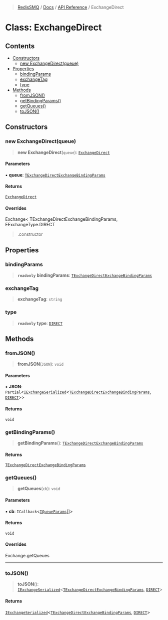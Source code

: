 >[RedisSMQ](../../../README.md) / [Docs](../../README.md) / [API Reference](../README.md) / ExchangeDirect

# Class: ExchangeDirect

## Contents

- [Constructors](ExchangeDirect.md#constructors)
  - [new ExchangeDirect(queue)](ExchangeDirect.md#new-exchangedirectqueue)
- [Properties](ExchangeDirect.md#properties)
  - [bindingParams](ExchangeDirect.md#bindingparams)
  - [exchangeTag](ExchangeDirect.md#exchangetag)
  - [type](ExchangeDirect.md#type)
- [Methods](ExchangeDirect.md#methods)
  - [fromJSON()](ExchangeDirect.md#fromjson)
  - [getBindingParams()](ExchangeDirect.md#getbindingparams)
  - [getQueues()](ExchangeDirect.md#getqueues)
  - [toJSON()](ExchangeDirect.md#tojson)

## Constructors

### new ExchangeDirect(queue)

> **new ExchangeDirect**(`queue`): [`ExchangeDirect`](ExchangeDirect.md)

#### Parameters

▪ **queue**: [`TExchangeDirectExchangeBindingParams`](../type-aliases/TExchangeDirectExchangeBindingParams.md)

#### Returns

[`ExchangeDirect`](ExchangeDirect.md)

#### Overrides

Exchange<
  TExchangeDirectExchangeBindingParams,
  EExchangeType.DIRECT
>.constructor

## Properties

### bindingParams

> **`readonly`** **bindingParams**: [`TExchangeDirectExchangeBindingParams`](../type-aliases/TExchangeDirectExchangeBindingParams.md)

### exchangeTag

> **exchangeTag**: `string`

### type

> **`readonly`** **type**: [`DIRECT`](../enumerations/EExchangeType.md#direct)

## Methods

### fromJSON()

> **fromJSON**(`JSON`): `void`

#### Parameters

▪ **JSON**: `Partial`<[`IExchangeSerialized`](../interfaces/IExchangeSerialized.md)<[`TExchangeDirectExchangeBindingParams`](../type-aliases/TExchangeDirectExchangeBindingParams.md), [`DIRECT`](../enumerations/EExchangeType.md#direct)>>

#### Returns

`void`

### getBindingParams()

> **getBindingParams**(): [`TExchangeDirectExchangeBindingParams`](../type-aliases/TExchangeDirectExchangeBindingParams.md)

#### Returns

[`TExchangeDirectExchangeBindingParams`](../type-aliases/TExchangeDirectExchangeBindingParams.md)

### getQueues()

> **getQueues**(`cb`): `void`

#### Parameters

▪ **cb**: `ICallback`<[`IQueueParams`](../interfaces/IQueueParams.md)[]>

#### Returns

`void`

#### Overrides

Exchange.getQueues

***

### toJSON()

> **toJSON**(): [`IExchangeSerialized`](../interfaces/IExchangeSerialized.md)<[`TExchangeDirectExchangeBindingParams`](../type-aliases/TExchangeDirectExchangeBindingParams.md), [`DIRECT`](../enumerations/EExchangeType.md#direct)>

#### Returns

[`IExchangeSerialized`](../interfaces/IExchangeSerialized.md)<[`TExchangeDirectExchangeBindingParams`](../type-aliases/TExchangeDirectExchangeBindingParams.md), [`DIRECT`](../enumerations/EExchangeType.md#direct)>

